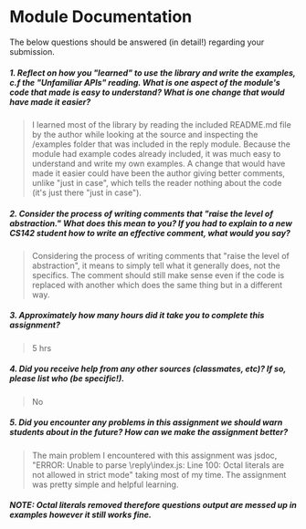 # Module Documentation

The below questions should be answered (in detail!) regarding your submission.

##### 1. Reflect on how you "learned" to use the library and write the examples, c.f the "Unfamiliar APIs" reading. What is one aspect of the module's code that made is easy to understand? What is one change that would have made it easier?
> I learned most of the library by reading the included README.md file by the author while looking at the source and inspecting the /examples folder that was included in the reply module. Because the module had example codes already included, it was much easy to understand and write my own examples. A change that would have made it easier could have been the author giving better comments, unlike "just in case", which tells the reader nothing about the code (it's just there "just in case").


##### 2. Consider the process of writing comments that "raise the level of abstraction." What does this mean to you? If you had to explain to a new CS142 student how to write an effective comment, what would you say? #####
> Considering the process of writing comments that "raise the level of abstraction", it means to simply tell what it generally does, not the specifics. The comment should still make sense even if the code is replaced with another which does the same thing but in a different way.


##### 3. Approximately how many hours did it take you to complete this assignment? #####
> 5 hrs


##### 4. Did you receive help from any other sources (classmates, etc)? If so, please list who (be specific!). #####
> No


##### 5. Did you encounter any problems in this assignment we should warn students about in the future? How can we make the assignment better? #####
> The main problem I encountered with this assignment was jsdoc, "ERROR: Unable to parse \reply\index.js: Line 100: Octal literals are not allowed in strict mode" taking most of my time. The assignment was pretty simple and helpful learning. 

##### NOTE: Octal literals removed therefore questions output are messed up in examples however it still works fine.
